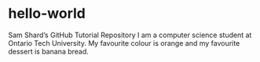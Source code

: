 # hello-world
Sam Shard’s GitHub Tutorial Repository
I am a computer science student at Ontario Tech University. My favourite colour is orange and my favourite dessert is banana bread.

